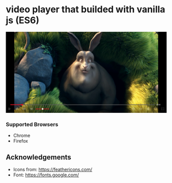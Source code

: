 # video player that builded with vanilla js (ES6)

![Screenshot](./screenshots/screenshot.png)

### Supported Browsers

* Chrome
* Firefox

## Acknowledgements

* Icons from: https://feathericons.com/
* Font: https://fonts.google.com/

